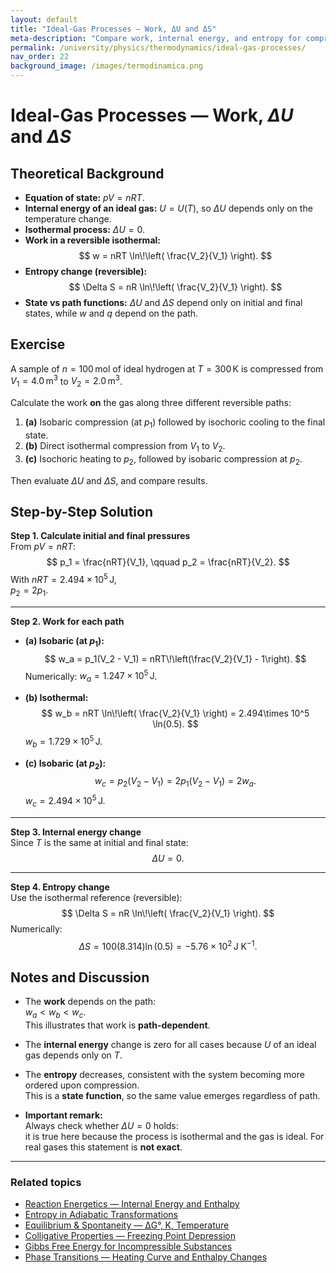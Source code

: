 ```yaml
---
layout: default
title: "Ideal-Gas Processes — Work, ΔU and ΔS"
meta-description: "Compare work, internal energy, and entropy for compressions of an ideal gas along different reversible paths. Includes theoretical recalls and full solution with notes."
permalink: /university/physics/thermodynamics/ideal-gas-processes/
nav_order: 22
background_image: /images/termodinamica.png
---
```


# Ideal-Gas Processes — Work, $\Delta U$ and $\Delta S$

<div class="content-box">

## Theoretical Background

- **Equation of state:** $pV = nRT$.  
- **Internal energy of an ideal gas:** $U = U(T)$, so $\Delta U$ depends only on the temperature change.  
- **Isothermal process:** $\Delta U = 0$.  
- **Work in a reversible isothermal:**  
  $$
  w = nRT \ln\!\left( \frac{V_2}{V_1} \right).
  $$
- **Entropy change (reversible):**  
  $$
  \Delta S = nR \ln\!\left( \frac{V_2}{V_1} \right).
  $$
- **State vs path functions:** $\Delta U$ and $\Delta S$ depend only on initial and final states, while $w$ and $q$ depend on the path.

</div>

<div class="content-box">

## Exercise

A sample of $n = 100\,\text{mol}$ of ideal hydrogen at $T = 300\,\text{K}$ is compressed from  
$V_1 = 4.0\,\text{m}^3$ to $V_2 = 2.0\,\text{m}^3$.

Calculate the work **on** the gas along three different reversible paths:  

1. **(a)** Isobaric compression (at $p_1$) followed by isochoric cooling to the final state.  
2. **(b)** Direct isothermal compression from $V_1$ to $V_2$.  
3. **(c)** Isochoric heating to $p_2$, followed by isobaric compression at $p_2$.  

Then evaluate $\Delta U$ and $\Delta S$, and compare results.

</div>

<div class="content-box">

## Step-by-Step Solution

**Step 1. Calculate initial and final pressures**  
From $pV = nRT$:
$$
p_1 = \frac{nRT}{V_1}, \qquad p_2 = \frac{nRT}{V_2}.
$$
With $nRT = 2.494\times 10^5\,\text{J}$,  
$p_2 = 2p_1$.

---

**Step 2. Work for each path**

- **(a) Isobaric (at $p_1$):**  
  $$
  w_a = p_1(V_2 - V_1) = nRT\!\left(\frac{V_2}{V_1} - 1\right).
  $$
  Numerically: $w_a = 1.247\times 10^5\,\text{J}$.

- **(b) Isothermal:**  
  $$
  w_b = nRT \ln\!\left( \frac{V_2}{V_1} \right) 
       = 2.494\times 10^5 \ln(0.5).
  $$
  $w_b = 1.729\times 10^5\,\text{J}$.

- **(c) Isobaric (at $p_2$):**  
  $$
  w_c = p_2(V_2 - V_1) = 2p_1(V_2 - V_1) = 2w_a.
  $$
  $w_c = 2.494\times 10^5\,\text{J}$.

---

**Step 3. Internal energy change**  
Since $T$ is the same at initial and final state:
$$
\Delta U = 0.
$$

---

**Step 4. Entropy change**  
Use the isothermal reference (reversible):
$$
\Delta S = nR \ln\!\left( \frac{V_2}{V_1} \right).
$$
Numerically:
$$
\Delta S = 100(8.314)\ln(0.5) = -5.76\times 10^2\,\text{J K}^{-1}.
$$

</div>

<div class="content-box">

## Notes and Discussion

- The **work** depends on the path:  
  $w_a < w_b < w_c$.  
  This illustrates that work is **path-dependent**.

- The **internal energy** change is zero for all cases because $U$ of an ideal gas depends only on $T$.

- The **entropy** decreases, consistent with the system becoming more ordered upon compression.  
  This is a **state function**, so the same value emerges regardless of path.

- **Important remark:**  
  Always check whether $\Delta U=0$ holds:  
  it is true here because the process is isothermal and the gas is ideal. For real gases this statement is **not exact**.

</div>

---

### Related topics  
- [Reaction Energetics — Internal Energy and Enthalpy](/university/physics/thermodynamics/reaction-energetics/)  
- [Entropy in Adiabatic Transformations](/university/physics/thermodynamics/entropy-adiabatic/)  
- [Equilibrium & Spontaneity — ΔG°, K, Temperature](/university/physics/thermodynamics/equilibrium-and-spontaneity/)  
- [Colligative Properties — Freezing Point Depression](/university/physics/thermodynamics/colligative-freezing/)  
- [Gibbs Free Energy for Incompressible Substances](/university/physics/thermodynamics/gibbs-incompressible/)  
- [Phase Transitions — Heating Curve and Enthalpy Changes](/university/physics/thermodynamics/phase-transitions/)  
